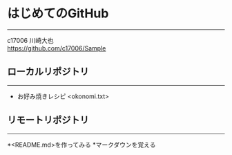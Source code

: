 # はじめてのGitHub  
***  
c17006 川崎大也  
<https://github.com/c17006/Sample>  
  
## ローカルリポジトリ  
***  
* お好み焼きレシピ
<okonomi.txt>  
  
## リモートリポジトリ
***
*<README.md>を作ってみる
*マークダウンを覚える

